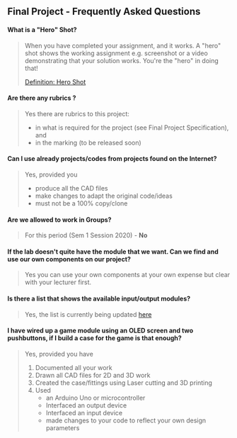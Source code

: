 
## Final Project - Frequently Asked Questions

#### What is a "Hero" Shot?
> When you have completed your assignment, and it works.  A "hero" shot shows the working assignment e.g. screenshot or a video demonstrating that your solution works.  You're the "hero" in doing that!
> 
> [Definition: Hero Shot](https://unbounce.com/conversion-glossary/definition/hero-shot/)

#### Are there any rubrics ?
> Yes there are rubrics to this project:
> 
> - in what is required for the project (see Final Project Specification), and
> - in the marking (to be released soon)

#### Can I use already projects/codes from projects found on the Internet?
> Yes, provided you
> 
> - produce all the CAD files
> - make changes to adapt the original code/ideas
> - must not be a 100% copy/clone

#### Are we allowed to work in Groups?
> For this period (Sem 1 Session 2020) - **No**

#### If the lab doesn't quite have the module that we want. Can we find and use our own components on our project?
> Yes you can use your own components at your own expense but clear with your lecturer first.

#### Is there a list that shows the available input/output modules?
> Yes, the list is currently being updated [here](finalProject/component_list.md)

#### I have wired up a game module using an OLED screen and two pushbuttons, if I build a case for the game is that enough?<br>
> Yes, provided you have
> 
>  1. Documented all your work
>  2. Drawn all CAD files for 2D and 3D work
>  3. Created the case/fittings using Laser cutting and 3D printing
>  4. Used 
>      - an Arduino Uno or microcontroller
>      - Interfaced an output device
>      - Interfaced an input device
>      - made changes to your code to reflect your own design parameters
